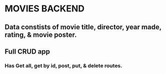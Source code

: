 # MOVIES BACKEND

## Data constists of movie title, director, year made, rating, & movie poster.

## Full CRUD app
### Has Get all, get by id, post, put, & delete routes.
